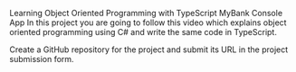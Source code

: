 Learning Object Oriented Programming with TypeScript MyBank Console App
In this project you are going to follow this video which explains object oriented programming using C# and write the same code in TypeScript.

Create a GitHub repository for the project and submit its URL in the project submission form.
